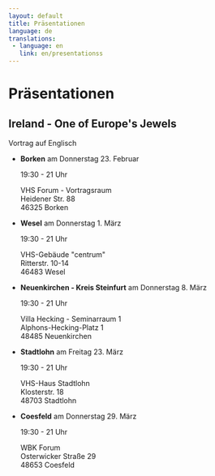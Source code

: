 ```yaml
---
layout: default
title: Präsentationen
language: de
translations:
 - language: en
   link: en/presentationss
---
```

# Präsentationen

##  Ireland - One of Europe's Jewels

Vortrag auf Englisch 

*   **Borken** am Donnerstag 23. Februar

    19:30 - 21 Uhr
    
    VHS Forum - Vortragsraum  
    Heidener Str. 88  
    46325 Borken

*   **Wesel** am Donnerstag 1. März

    19:30 - 21 Uhr

    VHS-Gebäude "centrum"  
    Ritterstr. 10-14  
    46483 Wesel

*   **Neuenkirchen - Kreis Steinfurt** am Donnerstag 8. März

    19:30 - 21 Uhr
    
	Villa Hecking - Seminarraum 1  
	Alphons-Hecking-Platz 1  
	48485 Neuenkirchen

*   **Stadtlohn** am Freitag 23. März

	19:30 - 21 Uhr
	
	VHS-Haus Stadtlohn  
	Klosterstr. 18  
	48703 Stadtlohn
	
*	**Coesfeld** am Donnerstag 29. März

	19:30 - 21 Uhr
	
	WBK Forum  
	Osterwicker Straße 29  
	48653 Coesfeld


